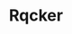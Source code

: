 ---
title: Rqcker
github: https://github.com/Rqcker
mode: light
transition: 3s
archetype:
  - Little Bit of Everything
---